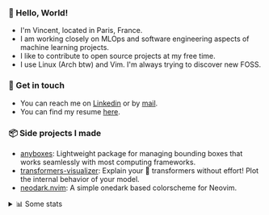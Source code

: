 ### 👋 Hello, World!

- I'm Vincent, located in Paris, France.
- I am working closely on MLOps and software engineering aspects of machine learning projects.
- I like to contribute to open source projects at my free time.
- I use Linux (Arch btw) and Vim. I'm always trying to discover new FOSS.

### 🔗 Get in touch

- You can reach me on [Linkedin](https://www.linkedin.com/in/vincent-duchauffour-3a9641155/) or by [mail](mailto:vincent.duchauffour@proton.me).
- You can find my resume [here](https://raw.githubusercontent.com/VDuchauffour/resume/main/resume.pdf).

### 📦 Side projects I made

- [anyboxes](https://github.com/VDuchauffour/anyboxes): Lightweight package for managing bounding boxes that works seamlessly with most computing frameworks.
- [transformers-visualizer](https://github.com/VDuchauffour/transformers-visualizer): Explain your 🤗 transformers without effort! Plot the internal behavior of your model. 
- [neodark.nvim](https://github.com/VDuchauffour/neodark.nvim): A simple onedark based colorscheme for Neovim.

<details><summary>📊 Some stats</summary>  
  
<p align="center">
  <img alt="VDuchauffour's github stats" src="https://github-readme-stats.vercel.app/api?username=VDuchauffour&include_all_commits=true&show_icons=true&theme=react"/>
  <br />
  <img alt="VDuchauffour's streak stats" src="https://streak-stats.demolab.com?user=VDuchauffour&theme=react"/>
  <br />
  <img alt="VDuchauffour's language stats" src="https://github-readme-stats.vercel.app/api/top-langs/?username=VDuchauffour&count_private=true&include_all_commits=true&show_icons=true&layout=compact&theme=react"/>
  <!--   <br />
  <img alt="VDuchauffour's Wakatime stats" src="https://github-readme-stats.vercel.app/api/wakatime?username=VDuchauffour&theme=react"/> -->
</p>

#### 🧭 Wakatime stats
<!--START_SECTION:waka-->
![Code Time](http://img.shields.io/badge/Code%20Time-1%2C433%20hrs%2056%20mins-blue)

![Lines of code](https://img.shields.io/badge/From%20Hello%20World%20I%27ve%20Written-2.0%20million%20lines%20of%20code-blue)

**🐱 My GitHub Data** 

> 📦 970.7 kB Used in GitHub's Storage 
 > 
> 🏆 3 Contributions in the Year 2024
 > 
> 🚫 Not Opted to Hire
 > 
> 📜 9 Public Repositories 
 > 
> 🔑 2 Private Repositories 
 > 
**I'm a Night 🦉** 

```text
🌞 Morning                54 commits          █░░░░░░░░░░░░░░░░░░░░░░░░   04.74 % 
🌆 Daytime                292 commits         ██████░░░░░░░░░░░░░░░░░░░   25.61 % 
🌃 Evening                636 commits         ██████████████░░░░░░░░░░░   55.79 % 
🌙 Night                  158 commits         ███░░░░░░░░░░░░░░░░░░░░░░   13.86 % 
```
📅 **I'm Most Productive on Saturday** 

```text
Monday                   143 commits         ███░░░░░░░░░░░░░░░░░░░░░░   12.54 % 
Tuesday                  94 commits          ██░░░░░░░░░░░░░░░░░░░░░░░   08.25 % 
Wednesday                199 commits         ████░░░░░░░░░░░░░░░░░░░░░   17.46 % 
Thursday                 163 commits         ████░░░░░░░░░░░░░░░░░░░░░   14.30 % 
Friday                   96 commits          ██░░░░░░░░░░░░░░░░░░░░░░░   08.42 % 
Saturday                 317 commits         ███████░░░░░░░░░░░░░░░░░░   27.81 % 
Sunday                   128 commits         ███░░░░░░░░░░░░░░░░░░░░░░   11.23 % 
```


📊 **This Week I Spent My Time On** 

```text
💬 Programming Languages: 
Python                   5 hrs 52 mins       ████████████████░░░░░░░░░   64.75 % 
YAML                     1 hr 55 mins        █████░░░░░░░░░░░░░░░░░░░░   21.12 % 
JSON                     48 mins             ██░░░░░░░░░░░░░░░░░░░░░░░   08.95 % 
Text                     11 mins             █░░░░░░░░░░░░░░░░░░░░░░░░   02.13 % 
Markdown                 6 mins              ░░░░░░░░░░░░░░░░░░░░░░░░░   01.18 % 
```


 Last Updated on 06/01/2024 00:37:02 UTC
<!--END_SECTION:waka-->
</details>
